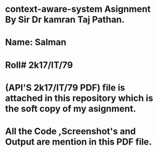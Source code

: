 # context-aware-system Asignment By Sir Dr kamran Taj Pathan.

# Name: Salman
# Roll# 2k17/IT/79
# (API'S 2k17/IT/79 PDF) file is attached in this repository which is the soft copy of my asignment. 
# All the Code ,Screenshot's and Output are mention in this PDF file.

